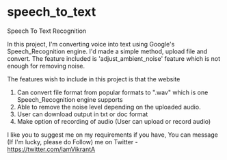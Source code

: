 # speech_to_text
Speech To Text Recognition

In this project, I'm converting voice into text using Google's Speech_Recognition engine. I'd made a simple method, upload file and convert. The feature included is 'adjust_ambient_noise' feature which is not enough for removing noise.

The features wish to include in this project is that the website 

1.  Can convert file format from popular formats to ".wav" which is one Speech_Recognition engine supports
2.  Able to remove the noise level depending on the uploaded audio.
3.  User can download output in txt or doc format
4.  Make option of recording of audio (User can upload or record audio)


I like you to suggest me on my requirements if you have, You can message (If I'm lucky, please do Follow) me on
Twitter - https://twitter.com/iamVikrantA
